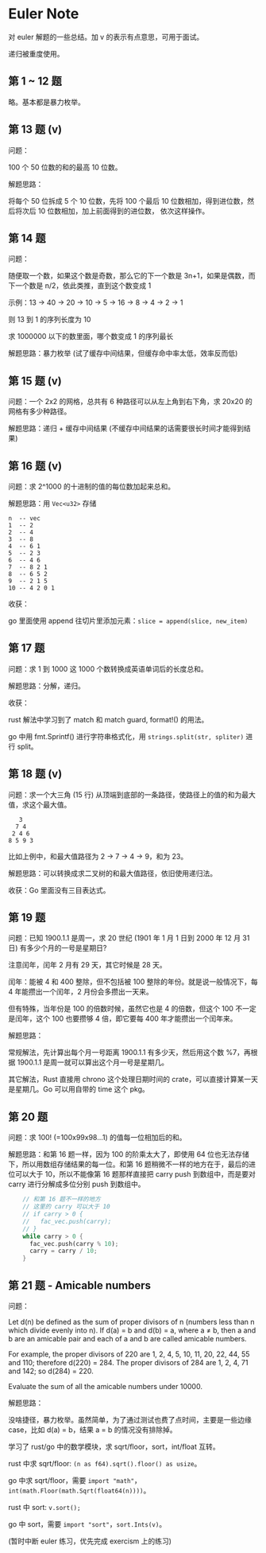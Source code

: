 # Euler Note

对 euler 解题的一些总结。加 v 的表示有点意思，可用于面试。

递归被重度使用。

## 第 1 ~ 12 题

略。基本都是暴力枚举。

## 第 13 题 (v)

问题：

100 个 50 位数的和的最高 10 位数。

解题思路：

将每个 50 位拆成 5 个 10 位数，先将 100 个最后 10 位数相加，得到进位数，然后将次后 10 位数相加，加上前面得到的进位数，
依次这样操作。

## 第 14 题

问题：

随便取一个数，如果这个数是奇数，那么它的下一个数是 3n+1，如果是偶数，而下一个数是 n/2，依此类推，直到这个数变成 1

示例：13 -> 40 -> 20 -> 10 -> 5 -> 16 -> 8 -> 4 -> 2 -> 1

则 13 到 1 的序列长度为 10

求 1000000 以下的数里面，哪个数变成 1 的序列最长

解题思路：暴力枚举 (试了缓存中间结果，但缓存命中率太低，效率反而低)

## 第 15 题 (v)

问题：一个 2x2 的网格，总共有 6 种路径可以从左上角到右下角，求 20x20 的网格有多少种路径。

解题思路：递归 + 缓存中间结果 (不缓存中间结果的话需要很长时间才能得到结果)

## 第 16 题 (v)

问题：求 2^1000 的十进制的值的每位数加起来总和。

解题思路：用 `Vec<u32>` 存储

```
n  -- vec
1  -- 2
2  -- 4
3  -- 8
4  -- 6 1
5  -- 2 3
6  -- 4 6
7  -- 8 2 1
8  -- 6 5 2
9  -- 2 1 5
10 -- 4 2 0 1
```

收获：

go 里面使用 append 往切片里添加元素：`slice = append(slice, new_item)`

## 第 17 题

问题：求 1 到 1000 这 1000 个数转换成英语单词后的长度总和。

解题思路：分解，递归。

收获：

rust 解法中学习到了 match 和 match guard, format!() 的用法。

go 中用 fmt.Sprintf() 进行字符串格式化，用 `strings.split(str, spliter)` 进行 split。

## 第 18 题 (v)

问题：求一个大三角 (15 行) 从顶端到底部的一条路径，使路径上的值的和为最大值，求这个最大值。

```
   3
  7 4
 2 4 6
8 5 9 3
```

比如上例中，和最大值路径为 2 -> 7 -> 4 -> 9，和为 23。

解题思路：可以转换成求二叉树的和最大值路径，依旧使用递归法。

收获：Go 里面没有三目表达式。

## 第 19 题

问题：已知 1900.1.1 是周一，求 20 世纪 (1901 年 1 月 1 日到 2000 年 12 月 31 日) 有多少个月的一号是星期日?

注意闰年，闰年 2 月有 29 天，其它时候是 28 天。

闰年：能被 4 和 400 整除，但不包括被 100 整除的年份。就是说一般情况下，每 4 年能攒出一个闰年，2 月份会多攒出一天来。

但有特殊，当年份是 100 的倍数时候，虽然它也是 4 的倍数，但这个 100 不一定是闰年，这个 100 也要攒够 4 倍，即它要每 400 年才能攒出一个闰年来。

解题思路：

常规解法，先计算出每个月一号距离 1900.1.1 有多少天，然后用这个数 %7，再根据 1900.1.1 是周一就可以算出这个月一号是星期几。

其它解法，Rust 直接用 chrono 这个处理日期时间的 crate，可以直接计算某一天是星期几。Go 可以用自带的 time 这个 pkg。

## 第 20 题

问题：求 100! (=100x99x98...1) 的值每一位相加后的和。

解题思路：和第 16 题一样，因为 100 的阶乘太大了，即使用 64 位也无法存储下，所以用数组存储结果的每一位。和第 16 题稍微不一样的地方在于，最后的进位可以大于 10，所以不能像第 16 题那样直接把 carry push 到数组中，而是要对 carry 进行分解成多位分别 push 到数组中。

```rust
    // 和第 16 题不一样的地方
    // 这里的 carry 可以大于 10
    // if carry > 0 {
    //   fac_vec.push(carry);
    // }
    while carry > 0 {
      fac_vec.push(carry % 10);
      carry = carry / 10;
    }
```

## 第 21 题 - Amicable numbers

问题：

Let d(n) be defined as the sum of proper divisors of n (numbers less than n which divide evenly into n).
If d(a) = b and d(b) = a, where a ≠ b, then a and b are an amicable pair and each of a and b are called amicable numbers.

For example, the proper divisors of 220 are 1, 2, 4, 5, 10, 11, 20, 22, 44, 55 and 110; therefore d(220) = 284. The proper divisors of 284 are 1, 2, 4, 71 and 142; so d(284) = 220.

Evaluate the sum of all the amicable numbers under 10000.

解题思路：

没啥捷径，暴力枚举。虽然简单，为了通过测试也费了点时间，主要是一些边缘 case，比如 d(a) = b，结果 a = b 的情况没有排除掉。

学习了 rust/go 中的数学模块，求 sqrt/floor，sort，int/float 互转。

rust 中求 sqrt/floor: `(n as f64).sqrt().floor() as usize`。

go 中求 sqrt/floor，需要 `import "math"`，`int(math.Floor(math.Sqrt(float64(n))))`。

rust 中 sort: `v.sort();`

go 中 sort，需要 `import "sort"`，`sort.Ints(v)`。

(暂时中断 euler 练习，优先完成 exercism 上的练习)
